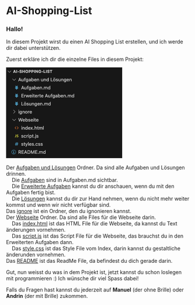 # AI-Shopping-List

### Hallo!

In diesem Projekt wirst du einen AI Shopping List erstellen, und ich werde dir dabei unterstützen. <br>

Zuerst erkläre ich dir die einzelne Files in diesem Projekt:

![Project files](/ignore/Project_Files.png)

Der [Aufgaben und Lösungen](/Aufgaben%20und%20Lösungen/) Ordner. Da sind alle Aufgaben und Lösungen drinnen. <br>
&nbsp;&nbsp;&nbsp; Die [Aufgaben](/Aufgaben%20und%20Lösungen/Aufgaben.md) sind in Aufgaben.md sichtbar. <br>
&nbsp;&nbsp;&nbsp; Die [Erweiterte Aufgaben](/Aufgaben%20und%20Lösungen/Erweiterte%20Aufgaben.md) kannst du dir anschauen, wenn du mit den Aufgaben fertig bist. <br>
&nbsp;&nbsp;&nbsp; Die [Lösungen](/Aufgaben%20und%20Lösungen/Tutorial%20(Lösungen).md) kannst du dir zur Hand nehmen, wenn du nicht mehr weiter kommst und wenn wir nicht verfügbar sind. <br>
Das [ignore](/) ist ein Ordner, den du ignonieren kannst. <br>
Der [Webseite](/Webseite/) Ordner. Da sind alle Files für die Webseite darin. <br>
&nbsp;&nbsp;&nbsp; Das [index.html](/Webseite/index.html) ist das HTML File für die Webseite, da kannst du Text änderungen vornehmen. <br>
&nbsp;&nbsp;&nbsp; Das [script.js](/Webseite/script.js) ist das Script File für die Webseite, das brauchst du in den Erweiterten Aufgaben dann. <br>
&nbsp;&nbsp;&nbsp; Das [style.css](/Webseite/styles.css) ist das Style File vom Index, darin kannst du gestaltliche änderunden vornehmen. <br>
Das [README](/README.md) ist das ReadMe File, da befindest du dich gerade darin. <br>

Gut, nun weisst du was in dem Projekt ist, jetzt kannst du schon loslegen mit programmieren :) Ich wünsche dir viel Spass dabei!

Falls du Fragen hast kannst du jederzeit auf **Manuel** (der ohne Brille) oder **Andrin** (der mit Brille) zukommen.